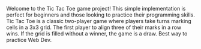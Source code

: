 Welcome to the Tic Tac Toe game project! This simple implementation is perfect for beginners and those looking to practice their programming skills.
                Tic Tac Toe is a classic two-player game where players take turns marking cells in a 3x3 grid. The first player to align three of their marks in a row wins. If the grid is filled without a winner, the game is a draw.
Best way to practice Web Dev.